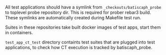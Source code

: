 All test applications should have a symlink from `_checkouts/batiscaph_probe` to toplevel probe repository dir.
This is required for prober rebar3 build. These symlinks are automatically created during Makefile test run.

Suites in these repositories take built docker images of test apps,
start them in containers.

`test_app_ct_test` directory containts test suites that are plugged into test applications,
to check how CT execution is tracked by batiscaph_probe.
